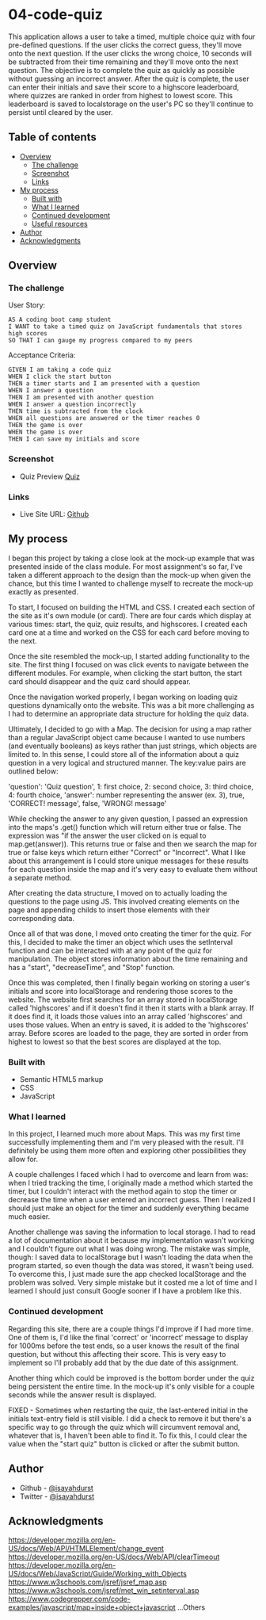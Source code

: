 # 04-code-quiz

This application allows a user to take a timed, multiple choice quiz with four pre-defined questions. If the user clicks the correct guess, they'll move onto the next question. If the user clicks the wrong choice, 10 seconds will be subtracted from their time remaining and they'll move onto the next question. The objective is to complete the quiz as quickly as possible without guessing an incorrect answer. After the quiz is complete, the user can enter their initials and save their score to a highscore leaderboard, where quizzes are ranked in order from highest to lowest score. This leaderboard is saved to localstorage on the user's PC so they'll continue to persist until cleared by the user.

## Table of contents

- [Overview](#overview)
  - [The challenge](#the-challenge)
  - [Screenshot](#screenshot)
  - [Links](#links)
- [My process](#my-process)
  - [Built with](#built-with)
  - [What I learned](#what-i-learned)
  - [Continued development](#continued-development)
  - [Useful resources](#useful-resources)
- [Author](#author)
- [Acknowledgments](#acknowledgments)

## Overview

### The challenge

User Story:

```
AS A coding boot camp student
I WANT to take a timed quiz on JavaScript fundamentals that stores high scores
SO THAT I can gauge my progress compared to my peers
```

Acceptance Criteria:

```
GIVEN I am taking a code quiz
WHEN I click the start button
THEN a timer starts and I am presented with a question
WHEN I answer a question
THEN I am presented with another question
WHEN I answer a question incorrectly
THEN time is subtracted from the clock
WHEN all questions are answered or the timer reaches 0
THEN the game is over
WHEN the game is over
THEN I can save my initials and score
```

### Screenshot

- Quiz Preview [Quiz](./assets/images/quiz-screenshot.png?raw=true "Quiz Start Screen")

### Links

- Live Site URL: [Github](https://isayahdurst.github.io/04-code-quiz)

## My process

I began this project by taking a close look at the mock-up example that was presented inside of the class module. For most assignment's so far, I've taken a different approach to the design than the mock-up when given the chance, but this time I wanted to challenge myself to recreate the mock-up exactly as presented.

To start, I focused on building the HTML and CSS. I created each section of the site as it's own module (or card). There are four cards which display at various times: start, the quiz, quiz results, and highscores. I created each card one at a time and worked on the CSS for each card before moving to the next.

Once the site resembled the mock-up, I started adding functionality to the site. The first thing I focused on was click events to navigate between the different modules. For example, when clicking the start button, the start card should disappear and the quiz card should appear.

Once the navigation worked properly, I began working on loading quiz questions dynamically onto the website. This was a bit more challenging as I had to determine an appropriate data structure for holding the quiz data.

Ultimately, I decided to go with a Map. The decision for using a map rather than a regular JavaScript object came because I wanted to use numbers (and eventually booleans) as keys rather than just strings, which objects are limited to. In this sense, I could store all of the information about a quiz question in a very logical and structured manner. The key:value pairs are outlined below:

'question': 'Quiz question',
1: first choice,
2: second choice,
3: third choice,
4: fourth choice,
'answer': number representing the answer (ex. 3),
true, 'CORRECT! message',
false, 'WRONG! message'

While checking the answer to any given question, I passed an expression into the maps's .get() function which will return either true or false. The expression was "if the answer the user clicked on is equal to map.get(answer)). This returns true or false and then we search the map for true or false keys which return either "Correct" or "Incorrect". What I like about this arrangement is I could store unique messages for these results for each question inside the map and it's very easy to evaluate them without a separate method.

After creating the data structure, I moved on to actually loading the questions to the page using JS. This involved creating elements on the page and appending childs to insert those elements with their corresponding data.

Once all of that was done, I moved onto creating the timer for the quiz. For this, I decided to make the timer an object which uses the setInterval function and can be interacted with at any point of the quiz for manipulation. The object stores information about the time remaining and has a "start", "decreaseTime", and "Stop" function.

Once this was completed, then I finally begain working on storing a user's initials and score into localStorage and rendering those scores to the website. The website first searches for an array stored in localStorage called 'highscores' and if it doesn't find it then it starts with a blank array. If it does find it, it loads those values into an array called 'highscores' and uses those values. When an entry is saved, it is added to the 'highscores' array. Before scores are loaded to the page, they are sorted in order from highest to lowest so that the best scores are displayed at the top.

### Built with

- Semantic HTML5 markup
- CSS
- JavaScript

### What I learned

In this project, I learned much more about Maps. This was my first time successfully implementing them and I'm very pleased with the result. I'll definitely be using them more often and exploring other possibilities they allow for.

A couple challenges I faced which I had to overcome and learn from was: when I tried tracking the time, I originally made a method which started the timer, but I couldn't interact with the method again to stop the timer or decrease the time when a user entered an incorrect guess. Then I realized I should just make an object for the timer and suddenly everything became much easier.

Another challenge was saving the information to local storage. I had to read a lot of documentation about it because my implementation wasn't working and I couldn't figure out what I was doing wrong. The mistake was simple, though: I saved data to localStorage but I wasn't loading the data when the program started, so even though the data was stored, it wasn't being used. To overcome this, I just made sure the app checked localStorage and the problem was solved. Very simple mistake but it costed me a lot of time and I learned I should just consult Google sooner if I have a problem like this.

### Continued development

Regarding this site, there are a couple things I'd improve if I had more time. One of them is, I'd like the final 'correct' or 'incorrect' message to display for 1000ms before the test ends, so a user knows the result of the final question, but without this affecting their score. This is very easy to implement so I'll probably add that by the due date of this assignment.

Another thing which could be improved is the bottom border under the quiz being persistent the entire time. In the mock-up it's only visible for a couple seconds while the answer result is displayed.

FIXED - Sometimes when restarting the quiz, the last-entered initial in the initials text-entry field is still visible. I did a check to remove it but there's a specific way to go through the quiz which will circumvent removal and, whatever that is, I haven't been able to find it. To fix this, I could clear the value when the "start quiz" button is clicked or after the submit button.

## Author

- Github - [@isayahdurst](https://www.github.com/isayahdurst)
- Twitter - [@isayahdurst](https://www.twitter.com/isayahdurst)

## Acknowledgments

https://developer.mozilla.org/en-US/docs/Web/API/HTMLElement/change_event
https://developer.mozilla.org/en-US/docs/Web/API/clearTimeout
https://developer.mozilla.org/en-US/docs/Web/JavaScript/Guide/Working_with_Objects
https://www.w3schools.com/jsref/jsref_map.asp
https://www.w3schools.com/jsref/met_win_setinterval.asp
https://www.codegrepper.com/code-examples/javascript/map+inside+object+javascript
...Others
